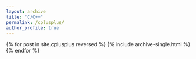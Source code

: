 ```yaml
---
layout: archive
title: "C/C++"
permalink: /cplusplus/
author_profile: true
---
```


{% for post in site.cplusplus reversed %}
  {% include archive-single.html %}
{% endfor %}